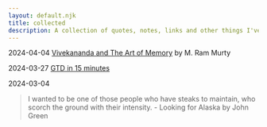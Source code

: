 ```yaml
---
layout: default.njk
title: collected
description: A collection of quotes, notes, links and other things I've collected over time.
---
```


2024-04-04 [Vivekananda and The Art of Memory](https://mast.queensu.ca/~murty/memory.pdf) by M. Ram Murty

2024-03-27 [GTD in 15 minutes](https://hamberg.no/gtd)

2024-03-04 
> I wanted to be one of those people who have steaks to maintain, who scorch the ground with their intensity. - Looking for Alaska by John Green
